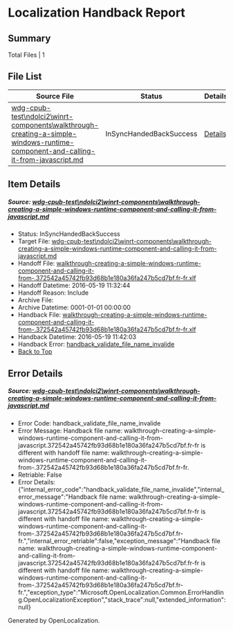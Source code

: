 # <a name='report-top'></a> Localization Handback Report

## Summary
 Total Files | 1

## File List
 Source File | Status | Details 
 ----------- | ------ | ------- 
 [wdg-cpub-test\ndolci2\winrt-components\walkthrough-creating-a-simple-windows-runtime-component-and-calling-it-from-javascript.md](https://github.com/OpenLocalizationOrg/wdg-cpub-test/blob/5907beedcb3d2b1c6838847f2bba92e8c12a1675/wdg-cpub-test/ndolci2/winrt-components/walkthrough-creating-a-simple-windows-runtime-component-and-calling-it-from-javascript.md) | InSyncHandedBackSuccess | [Details](#ba83782609107aaa9dea458175d50c158ec5cd051649)

## Item Details
##### <a name='ba83782609107aaa9dea458175d50c158ec5cd051649'></a> Source: [wdg-cpub-test\ndolci2\winrt-components\walkthrough-creating-a-simple-windows-runtime-component-and-calling-it-from-javascript.md](https://github.com/OpenLocalizationOrg/wdg-cpub-test/blob/5907beedcb3d2b1c6838847f2bba92e8c12a1675/wdg-cpub-test/ndolci2/winrt-components/walkthrough-creating-a-simple-windows-runtime-component-and-calling-it-from-javascript.md)
* Status: InSyncHandedBackSuccess
* Target File: [wdg-cpub-test\ndolci2\winrt-components\walkthrough-creating-a-simple-windows-runtime-component-and-calling-it-from-javascript.md](https://github.com/OpenLocalizationOrg/wdg-cpub-test.fr-fr/blob/9616a03076716e204f7242b6c3f16a114ff9544c/wdg-cpub-test/ndolci2/winrt-components/walkthrough-creating-a-simple-windows-runtime-component-and-calling-it-from-javascript.md)
* Handoff File: [walkthrough-creating-a-simple-windows-runtime-component-and-calling-it-from-.372542a45742fb93d68b1e180a36fa247b5cd7bf.fr-fr.xlf](https://github.com/OpenLocalizationOrg/olhandoff/blob/90748488468cb9af150decfd9f1cec70a23c0e78/ol-handoff/OpenLocalizationOrg/wdg-cpub-test.fr-fr/master/walkthrough-creating-a-simple-windows-runtime-component-and-calling-it-from-.372542a45742fb93d68b1e180a36fa247b5cd7bf.fr-fr.xlf)
* Handoff Datetime: 2016-05-19 11:32:44
* Handoff Reason: Include
* Archive File: 
* Archive Datetime: 0001-01-01 00:00:00
* Handback File: [walkthrough-creating-a-simple-windows-runtime-component-and-calling-it-from-.372542a45742fb93d68b1e180a36fa247b5cd7bf.fr-fr.xlf](https://github.com/OpenLocalizationOrg/olhandback/blob/03b7c661da0928ef0e38376790fd14d82fdba996/ol-handback/OpenLocalizationOrg/wdg-cpub-test.fr-fr/master/walkthrough-creating-a-simple-windows-runtime-component-and-calling-it-from-.372542a45742fb93d68b1e180a36fa247b5cd7bf.fr-fr.xlf)
* Handback Datetime: 2016-05-19 11:42:03
* Handback Error: [handback_validate_file_name_invalide](#ba83782609107aaa9dea458175d50c158ec5cd051649handback_validate_file_name_invalide)
* [Back to Top](#report-top)


## Error Details
##### <a name='ba83782609107aaa9dea458175d50c158ec5cd051649handback_validate_file_name_invalide'></a> Source: [wdg-cpub-test\ndolci2\winrt-components\walkthrough-creating-a-simple-windows-runtime-component-and-calling-it-from-javascript.md](#ba83782609107aaa9dea458175d50c158ec5cd051649)
* Error Code: handback_validate_file_name_invalide
* Error Message: Handback file name: walkthrough-creating-a-simple-windows-runtime-component-and-calling-it-from-javascript.372542a45742fb93d68b1e180a36fa247b5cd7bf.fr-fr is different with handoff file name: walkthrough-creating-a-simple-windows-runtime-component-and-calling-it-from-.372542a45742fb93d68b1e180a36fa247b5cd7bf.fr-fr.
* Retriable: False
* Error Details: {"internal_error_code":"handback_validate_file_name_invalide","internal_error_message":"Handback file name: walkthrough-creating-a-simple-windows-runtime-component-and-calling-it-from-javascript.372542a45742fb93d68b1e180a36fa247b5cd7bf.fr-fr is different with handoff file name: walkthrough-creating-a-simple-windows-runtime-component-and-calling-it-from-.372542a45742fb93d68b1e180a36fa247b5cd7bf.fr-fr.","internal_error_retriable":false,"exception_message":"Handback file name: walkthrough-creating-a-simple-windows-runtime-component-and-calling-it-from-javascript.372542a45742fb93d68b1e180a36fa247b5cd7bf.fr-fr is different with handoff file name: walkthrough-creating-a-simple-windows-runtime-component-and-calling-it-from-.372542a45742fb93d68b1e180a36fa247b5cd7bf.fr-fr.","exception_type":"Microsoft.OpenLocalization.Common.ErrorHandling.OpenLocalizationException","stack_trace":null,"extended_information":null}


Generated by OpenLocalization.
